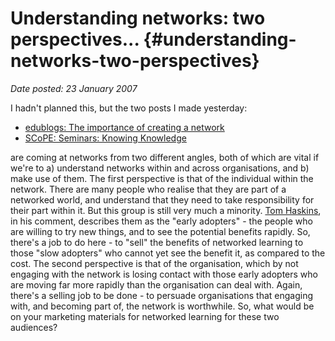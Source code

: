 # Understanding networks: two perspectives... {#understanding-networks-two-perspectives}

_Date posted: 23 January 2007_

I hadn't planned this, but the two posts I made yesterday:

*   [edublogs: The importance of creating a network](http://www.learningconversations.co.uk/main/index.php/mark/2007/01/22/edublogs_the_importance_of_creating_a_ne)
*   [SCoPE: Seminars: Knowing Knowledge](http://www.learningconversations.co.uk/main/index.php/mark/2007/01/22/scope_seminars_knowing_knowledge)

are coming at networks from two different angles, both of which are vital if we're to a) understand networks within and across organisations, and b) make use of them. The first perspective is that of the individual within the network. There are many people who realise that they are part of a networked world, and understand that they need to take responsibility for their part within it. But this group is still very much a minority. [Tom Haskins](http://growchangelearn.blogspot.com/), in his comment, describes them as the "early adopters" - the people who are willing to try new things, and to see the potential benefits rapidly. So, there's a job to do here - to "sell" the benefits of networked learning to those "slow adopters" who cannot yet see the benefit it, as compared to the cost. The second perspective is that of the organisation, which by not engaging with the network is losing contact with those early adopters who are moving far more rapidly than the organisation can deal with. Again, there's a selling job to be done - to persuade organisations that engaging with, and becoming part of, the network is worthwhile. So, what would be on your marketing materials for networked learning for these two audiences?